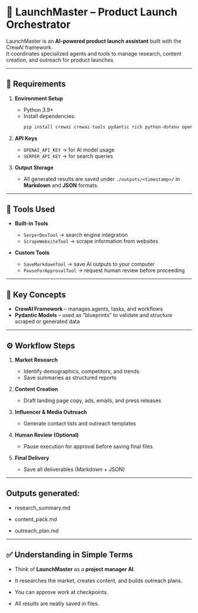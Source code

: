 # 🚀 LaunchMaster – Product Launch Orchestrator  

LaunchMaster is an **AI-powered product launch assistant** built with the CrewAI framework.  
It coordinates specialized agents and tools to manage research, content creation, and outreach for product launches.  

---

## 📌 Requirements  

1. **Environment Setup**  
   - Python 3.9+  
   - Install dependencies:  
     ```bash
     pip install crewai crewai-tools pydantic rich python-dotenv openai
     ```

2. **API Keys**  
   - `OPENAI_API_KEY` → for AI model usage  
   - `SERPER_API_KEY` → for search queries  

3. **Output Storage**  
   - All generated results are saved under `./outputs/<timestamp>/` in **Markdown** and **JSON** formats.  

---

## 🔧 Tools Used  

- **Built-in Tools**  
  - `SerperDevTool` → search engine integration  
  - `ScrapeWebsiteTool` → scrape information from websites  

- **Custom Tools**  
  - `SaveMarkdownTool` → save AI outputs to your computer  
  - `PauseForApprovalTool` → request human review before proceeding  

---

## 🧩 Key Concepts  

- **CrewAI Framework** – manages agents, tasks, and workflows  
- **Pydantic Models** – used as “blueprints” to validate and structure scraped or generated data  

---

## ⚙️ Workflow Steps  

1. **Market Research**  
   - Identify demographics, competitors, and trends  
   - Save summaries as structured reports  

2. **Content Creation**  
   - Draft landing page copy, ads, emails, and press releases  

3. **Influencer & Media Outreach**  
   - Generate contact lists and outreach templates  

4. **Human Review (Optional)**  
   - Pause execution for approval before saving final files  

5. **Final Delivery**  
   - Save all deliverables (Markdown + JSON)  

---
## Outputs generated:

 - research_summary.md

- content_pack.md

- outreach_plan.md

---

## ✅ Understanding in Simple Terms

- Think of **LaunchMaster** as a **project manager AI**.

- It researches the market, creates content, and builds outreach plans.

- You can approve work at checkpoints.

- All results are neatly saved in files.

